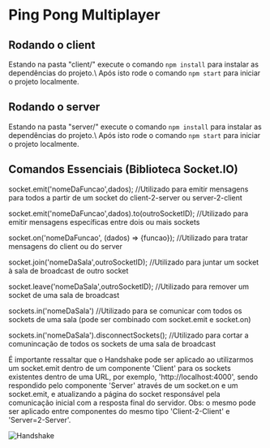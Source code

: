 # Ping Pong Multiplayer

## Rodando o client

Estando na pasta "client/" execute o comando `npm install` para instalar as dependências do projeto.\ 
Após isto rode o comando `npm start` para iniciar o projeto localmente.

## Rodando o server

Estando na pasta "server/" execute o comando `npm install` para instalar as dependências do projeto.\ 
Após isto rode o comando `npm start` para iniciar o projeto localmente.

## Comandos Essenciais (Biblioteca Socket.IO)

socket.emit('nomeDaFuncao',dados); //Utilizado para emitir mensagens para todos a partir de um socket do client-2-server ou server-2-client

socket.emit('nomeDaFuncao',dados).to(outroSocketID); //Utilizado para emitir mensagens específicas entre dois ou mais sockets

socket.on('nomeDaFuncao', (dados) => {funcao}); //Utilizado para tratar mensagens do client ou do server

socket.join('nomeDaSala',outroSocketID); //Utilizado para juntar um socket à sala de broadcast de outro socket

socket.leave('nomeDaSala',outroSocketID); //Utilizado para remover um socket de uma sala de broadcast

sockets.in('nomeDaSala') //Utilizado para se comunicar com todos os sockets de uma sala (pode ser combinado com socket.emit e socket.on)

sockets.in('nomeDaSala').disconnectSockets(); //Utilizado para cortar a comunincação de todos os sockets de uma sala de broadcast

É importante ressaltar que o Handshake pode ser aplicado ao utilizarmos um socket.emit dentro de um componente 'Client' para os sockets existentes dentro de uma URL, por exemplo, 'http://localhost:4000', sendo respondido pelo componente 'Server' através de um socket.on e um socket.emit, e atualizando a página do socket responsável pela comunicação inicial com a resposta final do servidor. Obs: o mesmo pode ser aplicado entre componentes do mesmo tipo 'Client-2-Client' e 'Server=2-Server'.

![Handshake](https://user-images.githubusercontent.com/89958956/231743908-1da1b25c-de94-447d-a70f-303e3c243852.png)
